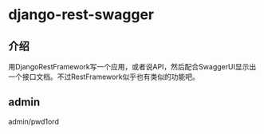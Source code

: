 # django-rest-swagger

## 介绍

用DjangoRestFramework写一个应用，或者说API，然后配合SwaggerUI显示出一个接口文档。不过RestFramework似乎也有类似的功能吧。

## admin
 
admin/pwd1ord